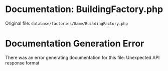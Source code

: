 # Documentation: BuildingFactory.php

Original file: `database/factories/Game/BuildingFactory.php`

# Documentation Generation Error

There was an error generating documentation for this file: Unexpected API response format